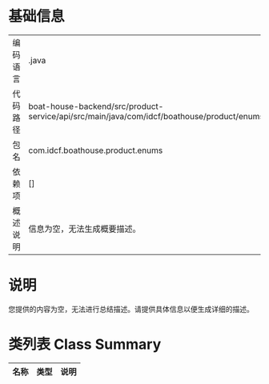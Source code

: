 # 基础信息

|      |      |
|------|------|
| 编码语言 | .java |
| 代码路径 | boat-house-backend/src/product-service/api/src/main/java/com/idcf/boathouse/product/enums/ResponseEnum.java |
| 包名 | com.idcf.boathouse.product.enums |
| 依赖项 | [] |
| 概述说明 | 信息为空，无法生成概要描述。 |

# 说明

您提供的内容为空，无法进行总结描述。请提供具体信息以便生成详细的描述。

# 类列表 Class Summary

| 名称   | 类型  | 说明 |
|-------|------|-------------|




